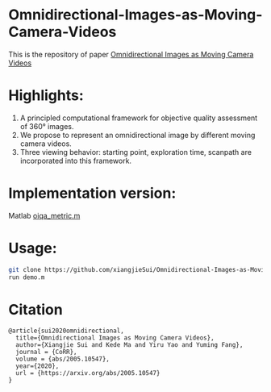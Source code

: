 # Omnidirectional-Images-as-Moving-Camera-Videos

This is the repository of paper [Omnidirectional Images as Moving Camera Videos](https://arxiv.org/abs/2005.10547)

# Highlights:
1. A principled computational framework for objective quality assessment of 360° images.
2. We propose to represent an omnidirectional image by different moving camera videos.
3. Three viewing behavior: starting point, exploration time, scanpath are incorporated into this framework.

# Implementation version:
Matlab [oiqa_metric.m](/oiqa_metric.m)

# Usage:
```bash
git clone https://github.com/xiangjieSui/Omnidirectional-Images-as-Moving-Camera-Videos
run demo.m
```
# Citation
```
@article{sui2020omnidirectional,
  title={Omnidirectional Images as Moving Camera Videos},
  author={Xiangjie Sui and Kede Ma and Yiru Yao and Yuming Fang},
  journal = {CoRR}, 
  volume = {abs/2005.10547}, 
  year={2020}, 
  url = {https://arxiv.org/abs/2005.10547}
}
```
